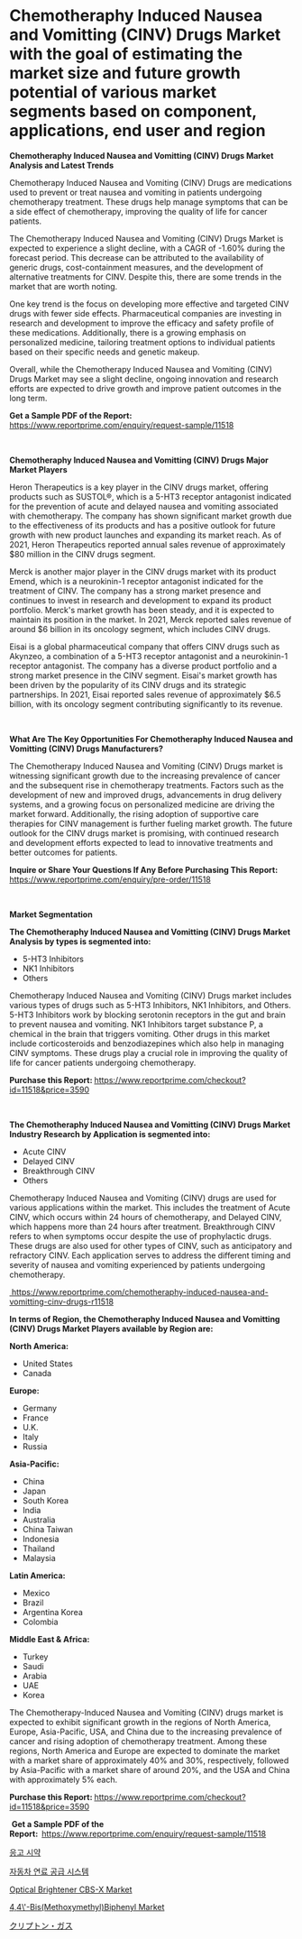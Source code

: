 <p><h1>Chemotheraphy Induced Nausea and Vomitting (CINV) Drugs Market with the goal of estimating the market size and future growth potential of various market segments based on component, applications, end user and region</h1></p><p><strong>Chemotheraphy Induced Nausea and Vomitting (CINV) Drugs Market Analysis and Latest Trends</strong></p>
<p><p>Chemotherapy Induced Nausea and Vomiting (CINV) Drugs are medications used to prevent or treat nausea and vomiting in patients undergoing chemotherapy treatment. These drugs help manage symptoms that can be a side effect of chemotherapy, improving the quality of life for cancer patients.</p><p>The Chemotherapy Induced Nausea and Vomiting (CINV) Drugs Market is expected to experience a slight decline, with a CAGR of -1.60% during the forecast period. This decrease can be attributed to the availability of generic drugs, cost-containment measures, and the development of alternative treatments for CINV. Despite this, there are some trends in the market that are worth noting.</p><p>One key trend is the focus on developing more effective and targeted CINV drugs with fewer side effects. Pharmaceutical companies are investing in research and development to improve the efficacy and safety profile of these medications. Additionally, there is a growing emphasis on personalized medicine, tailoring treatment options to individual patients based on their specific needs and genetic makeup.</p><p>Overall, while the Chemotherapy Induced Nausea and Vomiting (CINV) Drugs Market may see a slight decline, ongoing innovation and research efforts are expected to drive growth and improve patient outcomes in the long term.</p></p>
<p><strong>Get a Sample PDF of the Report:&nbsp;</strong> <a href="https://www.reportprime.com/enquiry/request-sample/11518">https://www.reportprime.com/enquiry/request-sample/11518</a></p>
<p>&nbsp;</p>
<p><strong>Chemotheraphy Induced Nausea and Vomitting (CINV) Drugs Major Market Players</strong></p>
<p><p>Heron Therapeutics is a key player in the CINV drugs market, offering products such as SUSTOL®, which is a 5-HT3 receptor antagonist indicated for the prevention of acute and delayed nausea and vomiting associated with chemotherapy. The company has shown significant market growth due to the effectiveness of its products and has a positive outlook for future growth with new product launches and expanding its market reach. As of 2021, Heron Therapeutics reported annual sales revenue of approximately $80 million in the CINV drugs segment.</p><p>Merck is another major player in the CINV drugs market with its product Emend, which is a neurokinin-1 receptor antagonist indicated for the treatment of CINV. The company has a strong market presence and continues to invest in research and development to expand its product portfolio. Merck's market growth has been steady, and it is expected to maintain its position in the market. In 2021, Merck reported sales revenue of around $6 billion in its oncology segment, which includes CINV drugs.</p><p>Eisai is a global pharmaceutical company that offers CINV drugs such as Akynzeo, a combination of a 5-HT3 receptor antagonist and a neurokinin-1 receptor antagonist. The company has a diverse product portfolio and a strong market presence in the CINV segment. Eisai's market growth has been driven by the popularity of its CINV drugs and its strategic partnerships. In 2021, Eisai reported sales revenue of approximately $6.5 billion, with its oncology segment contributing significantly to its revenue.</p></p>
<p>&nbsp;</p>
<p><strong>What Are The Key Opportunities For Chemotheraphy Induced Nausea and Vomitting (CINV) Drugs Manufacturers?</strong></p>
<p><p>The Chemotherapy Induced Nausea and Vomiting (CINV) Drugs market is witnessing significant growth due to the increasing prevalence of cancer and the subsequent rise in chemotherapy treatments. Factors such as the development of new and improved drugs, advancements in drug delivery systems, and a growing focus on personalized medicine are driving the market forward. Additionally, the rising adoption of supportive care therapies for CINV management is further fueling market growth. The future outlook for the CINV drugs market is promising, with continued research and development efforts expected to lead to innovative treatments and better outcomes for patients.</p></p>
<p><strong>Inquire or Share Your Questions If Any Before Purchasing This Report:</strong> <a href="https://www.reportprime.com/enquiry/pre-order/11518">https://www.reportprime.com/enquiry/pre-order/11518</a></p>
<p>&nbsp;</p>
<p><strong>Market Segmentation</strong></p>
<p><strong>The Chemotheraphy Induced Nausea and Vomitting (CINV) Drugs Market Analysis by types is segmented into:</strong></p>
<p><ul><li>5-HT3 Inhibitors</li><li>NK1 Inhibitors</li><li>Others</li></ul></p>
<p><p>Chemotherapy Induced Nausea and Vomiting (CINV) Drugs market includes various types of drugs such as 5-HT3 Inhibitors, NK1 Inhibitors, and Others. 5-HT3 Inhibitors work by blocking serotonin receptors in the gut and brain to prevent nausea and vomiting. NK1 Inhibitors target substance P, a chemical in the brain that triggers vomiting. Other drugs in this market include corticosteroids and benzodiazepines which also help in managing CINV symptoms. These drugs play a crucial role in improving the quality of life for cancer patients undergoing chemotherapy.</p></p>
<p><strong>Purchase this Report:&nbsp;</strong><a href="https://www.reportprime.com/checkout?id=11518&price=3590">https://www.reportprime.com/checkout?id=11518&price=3590</a></p>
<p>&nbsp;</p>
<p><strong>The Chemotheraphy Induced Nausea and Vomitting (CINV) Drugs Market Industry Research by Application is segmented into:</strong></p>
<p><ul><li>Acute CINV</li><li>Delayed CINV</li><li>Breakthrough CINV</li><li>Others</li></ul></p>
<p><p>Chemotherapy Induced Nausea and Vomiting (CINV) drugs are used for various applications within the market. This includes the treatment of Acute CINV, which occurs within 24 hours of chemotherapy, and Delayed CINV, which happens more than 24 hours after treatment. Breakthrough CINV refers to when symptoms occur despite the use of prophylactic drugs. These drugs are also used for other types of CINV, such as anticipatory and refractory CINV. Each application serves to address the different timing and severity of nausea and vomiting experienced by patients undergoing chemotherapy.</p></p>
<p><a href="https://www.reportprime.com/chemotheraphy-induced-nausea-and-vomitting-cinv-drugs-r11518">&nbsp;https://www.reportprime.com/chemotheraphy-induced-nausea-and-vomitting-cinv-drugs-r11518</a></p>
<p><strong>In terms of Region, the Chemotheraphy Induced Nausea and Vomitting (CINV) Drugs Market Players available by Region are:</strong></p>
<p>
    <p> <strong> North America: </strong>
        <ul>
            <li>United States</li>
            <li>Canada</li>
        </ul>
        </p> 
    <p> <strong> Europe: </strong>
        <ul>
            <li>Germany</li>
            <li>France</li>
            <li>U.K.</li>
            <li>Italy</li>
            <li>Russia</li>
        </ul>
        </p> 
    <p> <strong> Asia-Pacific: </strong>
        <ul>
            <li>China</li>
            <li>Japan</li>
            <li>South Korea</li>
            <li>India</li>
            <li>Australia</li>
            <li>China Taiwan</li>
            <li>Indonesia</li>
            <li>Thailand</li>
            <li>Malaysia</li>
        </ul>
        </p> 
    <p> <strong> Latin America: </strong>
        <ul>
            <li>Mexico</li>
            <li>Brazil</li>
            <li>Argentina Korea</li>
            <li>Colombia</li>
        </ul>
        </p> 
    <p> <strong> Middle East & Africa: </strong>
        <ul>
            <li>Turkey</li>
            <li>Saudi</li>
            <li>Arabia</li>
            <li>UAE</li>
            <li>Korea</li>
        </ul>
    </p>
    </p>
<p><p>The Chemotherapy-Induced Nausea and Vomiting (CINV) drugs market is expected to exhibit significant growth in the regions of North America, Europe, Asia-Pacific, USA, and China due to the increasing prevalence of cancer and rising adoption of chemotherapy treatment. Among these regions, North America and Europe are expected to dominate the market with a market share of approximately 40% and 30%, respectively, followed by Asia-Pacific with a market share of around 20%, and the USA and China with approximately 5% each.</p></p>
<p><strong>Purchase this Report: </strong><a href="https://www.reportprime.com/checkout?id=11518&price=3590">https://www.reportprime.com/checkout?id=11518&price=3590</a></p>
<p>&nbsp;<strong>Get a Sample PDF of the Report:&nbsp;&nbsp;</strong><a href="https://www.reportprime.com/enquiry/request-sample/11518">https://www.reportprime.com/enquiry/request-sample/11518</a></p>
<p><strong></strong></p>
<p><p><a href="https://medium.com/@bobbyreitenberg879562023/%EC%9D%91%EA%B3%A0%EC%9A%94%EC%A0%9C-%EC%8B%9C%EC%9E%A5-%ED%81%AC%EA%B8%B0-%EB%B0%8F-%EC%8B%9C%EC%9E%A5-%EB%8F%99%ED%96%A5-%EC%99%84%EB%B2%BD%ED%95%9C-%EC%82%B0%EC%97%85-%EA%B0%9C%EC%9A%94-2024%EB%85%84%EB%B6%80%ED%84%B0-2031%EB%85%84%EA%B9%8C%EC%A7%80-e00ce915a2ea">응고 시약</a></p><p><a href="https://github.com/sammyUltyylrich9067856/Market-Research-Report-List-1/blob/main/501994824239.md">자동차 연료 공급 시스템</a></p><p><a href="https://www.linkedin.com/pulse/optical-brightener-cbs-x-market-research-report-unlocks-analysis-gsbtf?trackingId=8GQnXqelnHoEsBvFn0Cxow%3D%3D">Optical Brightener CBS-X Market</a></p><p><a href="https://www.linkedin.com/pulse/44-bismethoxymethylbiphenyl-market-dynamics-2024-2031-also-y90pf?trackingId=B14OtIPhUiN4KRTDf473sw%3D%3D">4,4\'-Bis(Methoxymethyl)Biphenyl Market</a></p><p><a href="https://medium.com/@logaolloway76845/%E3%82%AF%E3%83%AA%E3%83%97%E3%83%88%E3%83%B3%E3%82%AC%E3%82%B9%E5%B8%82%E5%A0%B4-%E7%A8%AE%E9%A1%9E-%E7%94%A8%E9%80%94-%E5%9C%B0%E7%90%86%E5%88%A5%E3%81%AE%E5%8C%85%E6%8B%AC%E7%9A%84%E8%A9%95%E4%BE%A1-5193a68feb85">クリプトン・ガス</a></p></p>